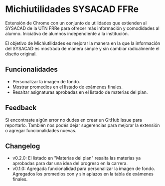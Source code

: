 # Michiutilidades SYSACAD FFRe

Extensión de Chrome con un conjunto de utilidades que extienden al SYSACAD de la UTN FRRe para ofrecer más información y comodidades al alumno. Iniciativa de alumnos independiente a la institución.

El objetivo de Michiutilidades es mejorar la manera en la que la información del SYSACAD es mostrada de manera simple y sin cambiar radicalmente el diseño original.

## Funcionalidades

- Personalizar la imagen de fondo.
- Mostrar promedios en el listado de exámenes finales.
- Resaltar asignaturas aprobadas en el listado de materias del plan.

## Feedback

Si encontraste algún error no dudes en crear un GitHub Issue para reportarlo. También nos podés dejar sugerencias para mejorar la extensión o agregar funcionalidades nuevas.

## Changelog

- v0.2.0: El listado en "Materias del plan" resalta las materias ya aprobadas para dar una idea del progreso en la carrera.
- v0.1.0: Agregada funcionalidad para personalizar la imagen de fondo. Agregados los promedios con y sin aplazos en la tabla de exámenes finales.
